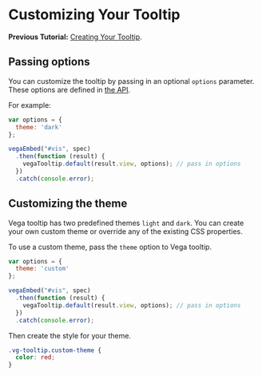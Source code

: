 # Customizing Your Tooltip

__Previous Tutorial:__ [Creating Your Tooltip](creating_your_tooltip.md).

## Passing options

You can customize the tooltip by passing in an optional `options` parameter. These options are defined in [the API](API.md#options).

For example:

```js
var options = {
  theme: 'dark'
};

vegaEmbed("#vis", spec)
  .then(function (result) {
    vegaTooltip.default(result.view, options); // pass in options
  })
  .catch(console.error);
```

## Customizing the theme

Vega tooltip has two predefined themes `light` and `dark`. You can create your own custom theme or override any of the existing CSS properties. 

To use a custom theme, pass the `theme` option to Vega tooltip.

```js
var options = {
  theme: 'custom'
};

vegaEmbed("#vis", spec)
  .then(function (result) {
    vegaTooltip.default(result.view, options); // pass in options
  })
  .catch(console.error);
```

Then create the style for your theme. 

```css
.vg-tooltip.custom-theme {
  color: red;
}
```
